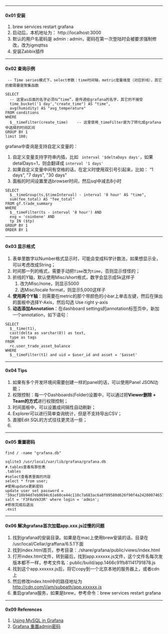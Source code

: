 



----

#### 0x01 安装

1. brew services restart grafana
2. 启动后，本机地址为： http://localhost:3000
3. 默认的用户名密码是 admin : admin，密码在第一次登陆时会被要求强制修改，改为igmqttss
4. 安装Zabbix插件



----

#### 0x02 查询示例



```mysql
 -- Time series模式下，select参数：time时间轴，metric度量维度（对应折线），其它的都需要是聚集函数
 
SELECT
  -- 这里as后面的名字必须叫“time”，是传递给grafana的名字，其它的不接受
  time_bucket('1 day',"create_time") AS "time", 
  avg(humidity) AS "avg_temperature"
FROM conditions
WHERE
  $__timeFilter(create_time)	-- 这里使用_timeFilter是为了转化成grafana中选择的时间区间
GROUP BY 1
limit 100;
```



grafana中查询是支持自定义变量的：

1. 自定义变量支持字符串内插，比如 ` interval '$deltaDays days'`，如果detalDays=1，则会翻译成 `interval '1 days'`
2. 如果自定义变量中间有空格的话，在定义时使用双引号引起来，比如： “1 days”, "7 days", "30 days"
3. 面板的时间设置里选browser时间，然后sql中减去8小时

```mysql
SELECT
  $__timeGroup(ts,$timeInterval) - interval '8 hour' AS "time",
  sum(fee_total) AS "fee_total"
FROM gf.trade_summary
WHERE
  $__timeFilter(ts - interval '8 hour') AND
  exg = 'coinbene' AND
  tp IN ($tp)
GROUP BY 1
ORDER BY 1
```



----

#### 0x03 显示格式

1. 表单里数字以Number格式显示时，可能会变成科学计数法，如果想显示全，可以考虑改成String；
2. 时间那一列的格式，需要手动把`Time`改为`time`，否则显示怪怪的；
3. 折线的Y轴，默认使用Misc/short格式，数字会显示成5k这样子
   1. 改为Misc/none，则显示5000
   2. 选Misc/locale format，则显示5,000这样子
4. **使用两个Y轴**：则需要在metric的那个带颜色的小bar上单击左键，然后在弹出的面板中选择Y-Axis，然后勾选 Use right y-axis
5. **动态添加Annotation**：在dashboard settings的annotation标签页中，新加一个annotation，如下语句：

```mysql
SELECT
  $__time(t1),
  cast(delta as varchar(8)) as text,
  type as tags
FROM
  rc.user_trade_asset_balance
WHERE
  $__timeFilter(t1) and uid = $user_id and asset = '$asset'

```



---

#### 0x04 Tips

1. 如果有多个开发环境间需要创建一样的panel的话，可以使用Panel JSON功能；
2. 权限控制：每一个Dashboards(Folder)设置中，可以通过把**Viewer删除 + Team的方式**进行权限控制；
3. 时间面板中，可以设置成间隔性自动刷新；
4. Explorer可以进行简单查询统计，但是不支持导出CSV；
5. 直接Edit SQL的方式往往更灵活一些；
6. 



----

#### 0x05 重置密码

```mysql
find / -name "grafana.db"

sqlite3 /usr/local/var/lib/grafana/grafana.db
#.tables查看有那些表
.tables
#select查看表里面的内容
select * from user;
#使用update更新密码
update user set password = '59acf18b94d7eb0694c61e60ce44c110c7a683ac6a8f09580d626f90f4a242000746579358d77dd9e570e83fa24faa88a8a6', salt = 'F3FAxVm33R' where login = 'admin';
#修改完成后退出
.exit
```



---

#### 0x06 解决grafana首次加载app.xxx.js过慢的问题

1. 找到grafana的安装目录。如果是在mac上使用brew安装的话，目录在 /usr/local/Cellar/graffana/6.5.1下面
2. 找到index.html首页，参考目录：./share/grafana/public/views/index.html
3. 打开index.html文件，转到最后，找到app.xxxxxx.js文件，这个文件名每次发版本都不一样，参考文件名：public/build/app.1466c91fb81141791878.js
4. 找到这个app.xxxxxx.js后，将它copy到一个北京本地的服务器上，或者cdn上
5. 然后修改index.html中的路径地址为 http://cdn.com/i/am/subpath/app.xxxxxx.js
6. 重启grafana服务，如果是brew，参考命令：brew services restart grafana



---

#### 0x09 References

1. [Using MySQL in Grafana](https://grafana.com/docs/features/datasources/mysql/)
2. [Grafana 重置admin密码](https://blog.51cto.com/kexiaoke/2119814)

